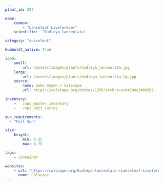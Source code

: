 ```yaml
---
plant_id: 227 

name: 
    common: 
        - "Lanceleaf Liveforever"  
    scientific:  "Dudleya lanceolata"   

category: "succulent"

humboldt_native: True

icon: 
    small: 
        url: /assets/images/plants/dudleya_lanceolata.jpg 
    large: 
        url: /assets/images/plants/dudleya_lanceolata_lg.jpg 
    source: 
        name: John Doyen / Calscape 
        url: https://calscape.org/photos/1336?srchcr=sc64190e3409562

inventory: 
    -   cnps_master_inventory
    -   cnps_2023_spring

sun_requirements:
  - "Full Sun"

size:
    height: 
        min: 0.25
        max: 0.75

tags: 
    - container

websites: 
    - url: "https://calscape.org/Dudleya-lanceolata-(Lanceleaf-Liveforever)"
      name: Calscape
---
```








